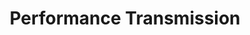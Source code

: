 ---
title: "Performance Transmission"
url: /grand-junction/performance-transmission/
shop: car repair
---